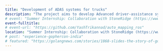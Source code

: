 ```yaml
---
title: "Development of ADAS systems for trucks"
description: "The project aims to develop Advanced driver-assistance systems for trucks using the MirrorEye by StoneRidge. The project is on-going and details are not open to public yet."
# event: "Summer Internship: Collaboration with StoneRidge (https://www.stoneridge.com/)"
event-fulltitle:
# event-url: "https://github.com/YashTrikannad/auto_mapping_ros"
location: "Summer Internship: Collaboration with StoneRidge (https://www.stoneridge.com/)"
# post: "experience-gophercon-india"
# featured: "https://golangnews.com/stories/1868-slides-the-story-of-gopath-by-nikhita-raghunath"
---
```

